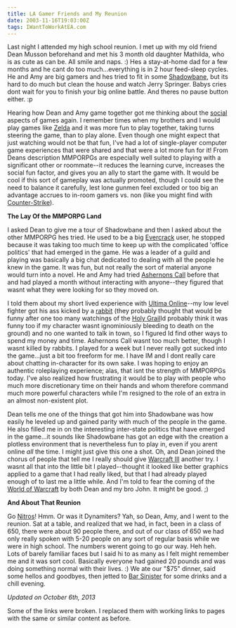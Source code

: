 ```yaml
---
title: LA Gamer Friends and My Reunion
date: 2003-11-16T19:03:00Z
tags: IWantToWorkAtEA.com
---
```

Last night I attended my high school reunion. I met up with my old friend Dean Musson beforehand and met his 3 month old daughter Mathilda, who is as cute as can be. All smile and naps. :) Hes a stay-at-home dad for a few months and he cant do too much...everything is in 2 hour feed-sleep cycles. He and Amy are big gamers and hes tried to fit in some [Shadowbane][1], but its hard to do much but clean the house and watch Jerry Springer. Babys cries dont wait for you to finish your big online battle. And theres no pause button either. :p

Hearing how Dean and Amy game together got me thinking about the [social][2] aspects of games again. I remember times when my brothers and I would play games like [Zelda][3] and it was more fun to play together, taking turns steering the game, than to play alone. Even though one might expect that just watching would not be that fun, I've had a lot of single-player computer game experiences that were shared and that were a lot more fun for it! From Deans description MMPORPGs are especially well suited to playing with a significant other or roommate--it reduces the learning curve, increases the social fun factor, and gives you an ally to start the game with. It would be cool if this sort of gameplay was actually promoted, though I could see the need to balance it carefully, lest lone gunmen feel excluded or too big an advantage accrues to in-room gamers vs. non (like you might find with [Counter-Strike][4]).

**The Lay Of the MMPORPG Land**

I asked Dean to give me a tour of Shadowbane and then I asked about the other MMPORPG hes tried. He used to be a big [Evercrack][5] user, he stopped because it was taking too much time to keep up with the complicated 'office politics' that had emerged in the game. He was a leader of a guild and playing was basically a big chat dedicated to dealing with all the people he knew in the game. It was fun, but not really the sort of material anyone would turn into a novel. He and Amy had tried [Ashernons Call][6] before that and had played a month without interacting with anyone--they figured that wasnt what they were looking for so they moved on.

I told them about my short lived experience with [Ultima Online][7]--my low level fighter got his ass kicked by a [rabbit][8] (they probably thought that would be funny after one too many watchings of the [Holy Grail][9]Id probably think it was funny too if my character wasnt ignominiously bleeding to death on the ground) and no one wanted to talk in town, so I figured Id find other ways to spend my money and time. Ashernons Call wasnt too much better, though I wasnt killed by rabbits. I played for a week but I never really got sucked into the game...just a bit too freeform for me. I have IM and I dont really care about chatting in-character for its own sake. I was hoping to enjoy an authentic roleplaying experience; alas, that isnt the strength of MMPORPGs today. I've also realized how frustrating it would be to play with people who much more discretionary time on their hands and whom therefore command much more powerful characters while I'm resigned to the role of an extra in an almost non-existent plot.

Dean tells me one of the things that got him into Shadowbane was how easily he leveled up and gained parity with much of the people in the game. He also filled me in on the interesting inter-state politics that have emerged in the game...it sounds like Shadowbane has got an edge with the creation a plotless environment that is nevertheless fun to play in, even if you arent online *all* the time. I might just give this one a shot. Oh, and Dean joined the chorus of people that tell me I really should give [Warcraft III][10] another try. I wasnt all that into the little bit I played--thought it looked like better graphics applied to a game that I had really liked, but that I had already played enough of to last me a little while. And I'm told to fear the coming of the [World of Warcraft][11] by both Dean and my bro John. It might be good. ;)

**And About That Reunion**

Go [Nitros][12]! Hmm. Or was it Dynamiters? Yah, so Dean, Amy, and I went to the reunion. Sat at a table, and realized that we had, in fact, been in a class of 650, there were about 90 people there, and out of our class of 650 we had only really spoken with 5-20 people on any sort of regular basis while we were in high school. The numbers werent going to go our way. Heh heh. Lots of barely familiar faces but I said hi to as many as I felt might remember me and it was sort cool. Basically everyone had gained 20 pounds and was doing something normal with their lives. :) We ate our "$75" dinner, said some hellos and goodbyes, then jetted to [Bar Sinister][13] for some drinks and a chill evening.

*Updated on October 6th, 2013*

Some of the links were broken. I replaced them with working links to pages with the same or similar content as before.

 [1]: http://www.metacritic.com/games/platforms/pc/shadowbane/
 [2]: /ea-qa-and-the-life.html
 [3]: http://en.wikipedia.org/wiki/The_Legend_of_Zelda_(video_game)
 [4]: http://en.wikipedia.org/wiki/Counter-Strike
 [5]: http://www.metacritic.com/games/platforms/pc/everquest/
 [6]: http://www.metacritic.com/games/platforms/pc/everquest/
 [7]: http://www.metacritic.com/game/pc/ultima-online-third-dawn
 [8]: http://www.penny-arcade.com/comic/2003/11/12
 [9]: http://www.metacritic.com/movie/monty-python-and-the-holy-grail
 [10]: http://www.metacritic.com/game/pc/warcraft-iii-reign-of-chaos
 [11]: http://en.wikipedia.org/wiki/World_of_Warcraft
 [12]: http://glendalehigh.com/
 [13]: http://www.barsinister.net/

